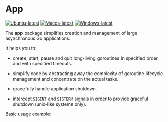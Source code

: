 # App

[![Ubuntu-latest](https://github.com/igulib/app/actions/workflows/ubuntu-latest.yml/badge.svg)](https://github.com/igulib/app/actions/workflows/ubuntu-latest.yml) [![Macos-latest](https://github.com/igulib/app/actions/workflows/macos-latest.yml/badge.svg)](https://github.com/igulib/app/actions/workflows/macos-latest.yml) [![Windows-latest](https://github.com/igulib/app/actions/workflows/windows-latest.yml/badge.svg)](https://github.com/igulib/app/actions/workflows/windows-latest.yml)

The **app** package simplifies creation and management of
large asynchronous Go applications.

It helps you to:
+ create, start, pause and quit long-living goroutines in
  specified order and with specified timeouts.

+ simplify code by abstracting away the complexity of
  goroutine lifecycle management and concentrate on
  the actual tasks.

+ gracefully handle application shutdown.

+ intercept `SIGINT` and `SIGTERM` signals
  in order to provide graceful shutdown (unix-like systems only).

Basic usage example:
```go

```

